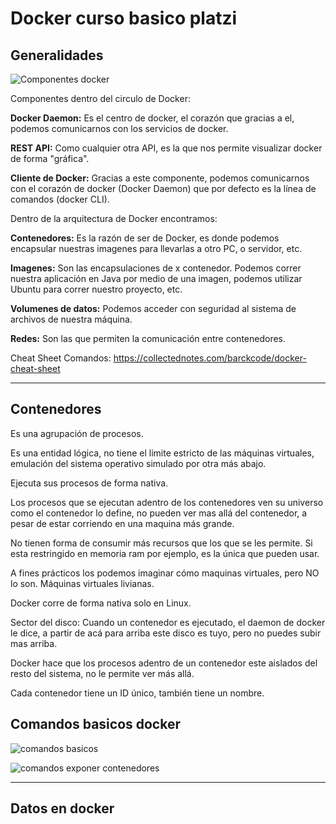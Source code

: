 # Docker curso basico platzi

## Generalidades

![Componentes docker](https://github.com/octaviovg/docker/assets/33030546/663519a8-eef1-4737-a766-939b0de372e0)

Componentes dentro del circulo de Docker:

**Docker Daemon:** Es el centro de docker, el corazón que gracias a el, podemos comunicarnos con los servicios de docker.

**REST API:** Como cualquier otra API, es la que nos permite visualizar docker de forma "gráfica".

**Cliente de Docker:** Gracias a este componente, podemos comunicarnos con el corazón de docker (Docker Daemon) que por defecto es la línea de comandos (docker CLI).

Dentro de la arquitectura de Docker encontramos:

**Contenedores:** Es la razón de ser de Docker, es donde podemos encapsular nuestras imagenes para llevarlas a otro PC, o servidor, etc.

**Imagenes:** Son las encapsulaciones de x contenedor. Podemos correr nuestra aplicación en Java por medio de una imagen, podemos utilizar Ubuntu para correr nuestro proyecto, etc.

**Volumenes de datos:** Podemos acceder con seguridad al sistema de archivos de nuestra máquina.

**Redes:** Son las que permiten la comunicación entre contenedores.

Cheat Sheet Comandos: https://collectednotes.com/barckcode/docker-cheat-sheet

---
## Contenedores

Es una agrupación de procesos.

Es una entidad lógica, no tiene el limite estricto de las máquinas virtuales, emulación del sistema operativo simulado por otra más abajo.

Ejecuta sus procesos de forma nativa.

Los procesos que se ejecutan adentro de los contenedores ven su universo como el contenedor lo define, no pueden ver mas allá del contenedor, a pesar de estar corriendo en una maquina más grande.

No tienen forma de consumir más recursos que los que se les permite. Si esta restringido en memoria ram por ejemplo, es la única que pueden usar.

A fines prácticos los podemos imaginar cómo maquinas virtuales, pero NO lo son. Máquinas virtuales livianas.

Docker corre de forma nativa solo en Linux.

Sector del disco: Cuando un contenedor es ejecutado, el daemon de docker le dice, a partir de acá para arriba este disco es tuyo, pero no puedes subir mas arriba.

Docker hace que los procesos adentro de un contenedor este aislados del resto del sistema, no le permite ver más allá.

Cada contenedor tiene un ID único, también tiene un nombre.

## Comandos basicos docker
![comandos basicos](image.png)

![comandos exponer contenedores](image-1.png)

---
## Datos en docker
